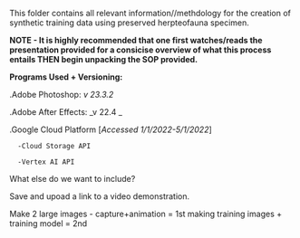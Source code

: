 This folder contains all relevant information//methdology for the creation of synthetic training data using preserved herpteofauna specimen. 

**NOTE - It is highly recommended that one first watches/reads the presentation provided for a consicise overview of what this process entails THEN begin unpacking the SOP provided.**


**Programs Used + Versioning:**

  .Adobe Photoshop: _v 23.3.2_
  
  .Adobe After Effects: _v 22.4 _
  
  .Google Cloud Platform [_Accessed 1/1/2022-5/1/2022_]
    
      -Cloud Storage API
      
      -Vertex AI API
      
      
What else do we want to include?
      
Save and upoad a link to a video demonstration. 

Make 2 large images - capture+animation = 1st
                      making training images + training model = 2nd 

